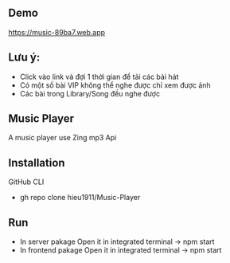## Demo
https://music-89ba7.web.app
## Lưu ý: 
* Click vào link và đợi 1 thời gian để tải các bài hát
* Có một số bài VIP không thể nghe được chỉ xem được ảnh
* Các bài trong Library/Song đều nghe được

## Music Player

A music player use Zing mp3 Api

## Installation
GitHub CLI
* gh repo clone hieu1911/Music-Player

## Run
* In server pakage Open it in integrated terminal -> npm start
* In frontend pakage Open it in integrated terminal -> npm start
